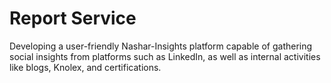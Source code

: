 # Report Service
Developing a user-friendly Nashar-Insights platform capable of gathering social insights from platforms such as LinkedIn, as well as internal activities like blogs, Knolex, and certifications.
